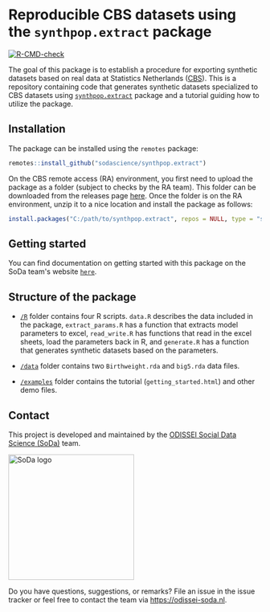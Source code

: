 
# Reproducible CBS datasets using the `synthpop.extract` package

[![R-CMD-check](https://github.com/sodascience/synthpop.extract/actions/workflows/r-cmd-check.yml/badge.svg)](https://github.com/sodascience/synthpop.extract/actions/workflows/r-cmd-check.yml)

The goal of this package is to establish a procedure for exporting synthetic datasets based on real data at Statistics Netherlands
([CBS](https://www.cbs.nl/en-gb)). This is a repository containing code that generates synthetic datasets specialized to CBS datasets using [`synthpop.extract`](https://github.com/cran/synthpop) package and a tutorial guiding how to utilize the package.

## Installation

The package can be installed using the `remotes` package:

```R
remotes::install_github("sodascience/synthpop.extract")
```

On the CBS remote access (RA) environment, you first need to upload the package as a folder (subject to checks by the RA team). This folder can be downloaded from the releases page [here](https://github.com/sodascience/synthpop.extract/releases/latest). Once the folder is on the RA environment, unzip it to a nice location and install the package as follows:

```R
install.packages("C:/path/to/synthpop.extract", repos = NULL, type = "source")
```

## Getting started
You can find documentation on getting started with this package on the SoDa team's website [`here`](https://odissei-soda.nl/tutorials/post-3/). 

## Structure of the package

-   [`/R`](./R/) folder contains four R scripts. `data.R` describes the data included in the package, `extract_params.R` has a function that extracts model parameters to excel, `read_write.R` has functions that read in the excel sheets, load the parameters back in R, and `generate.R` has a function that generates synthetic datasets based on the parameters.

-   [`/data`](./data/) folder contains two `Birthweight.rda` and `big5.rda` data files.

-   [`/examples`](./examples/) folder contains the tutorial (`getting_started.html`) and other demo files.

## Contact

This project is developed and maintained by the [ODISSEI Social Data
Science (SoDa)](https://odissei-data.nl/nl/soda/) team.

<img src="soda_logo.png" alt="SoDa logo" width="250px"/>

Do you have questions, suggestions, or remarks? File an issue in the issue tracker or feel free to contact the team via https://odissei-soda.nl.
